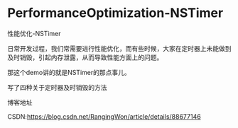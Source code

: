 # PerformanceOptimization-NSTimer
性能优化-NSTimer

日常开发过程，我们常需要进行性能优化，而有些时候，大家在定时器上未能做到及时销毁，引起内存泄露，从而导致性能方面上的问题。

那这个demo讲的就是NSTimer的那点事儿。

写了四种关于定时器及时销毁的方法

博客地址

CSDN:https://blog.csdn.net/RangingWon/article/details/88677146
